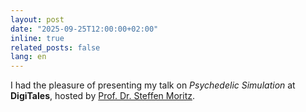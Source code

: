 ```yaml
---
layout: post
date: "2025-09-25T12:00:00+02:00"
inline: true
related_posts: false
lang: en
---
```


I had the pleasure of presenting my talk on _Psychedelic Simulation_ at **DigiTales**, hosted by [Prof. Dr. Steffen Moritz](https://clinical-neuropsychology.de/steffen-moritz/).
